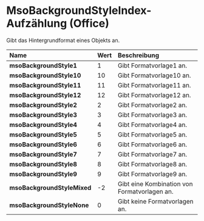 
# MsoBackgroundStyleIndex-Aufzählung (Office)

Gibt das Hintergrundformat eines Objekts an.



|**Name**|**Wert**|**Beschreibung**|
|:-----|:-----|:-----|
|**msoBackgroundStyle1**|1|Gibt Formatvorlage1 an.|
|**msoBackgroundStyle10**|10|Gibt Formatvorlage10 an.|
|**msoBackgroundStyle11**|11|Gibt Formatvorlage11 an.|
|**msoBackgroundStyle12**|12|Gibt Formatvorlage12 an.|
|**msoBackgroundStyle2**|2|Gibt Formatvorlage2 an.|
|**msoBackgroundStyle3**|3|Gibt Formatvorlage3 an.|
|**msoBackgroundStyle4**|4|Gibt Formatvorlage4 an.|
|**msoBackgroundStyle5**|5|Gibt Formatvorlage5 an.|
|**msoBackgroundStyle6**|6|Gibt Formatvorlage6 an.|
|**msoBackgroundStyle7**|7|Gibt Formatvorlage7 an.|
|**msoBackgroundStyle8**|8|Gibt Formatvorlage8 an.|
|**msoBackgroundStyle9**|9|Gibt Formatvorlage9 an.|
|**msoBackgroundStyleMixed**|-2|Gibt eine Kombination von Formatvorlagen an.|
|**msoBackgroundStyleNone**|0|Gibt keine Formatvorlagen an.|
